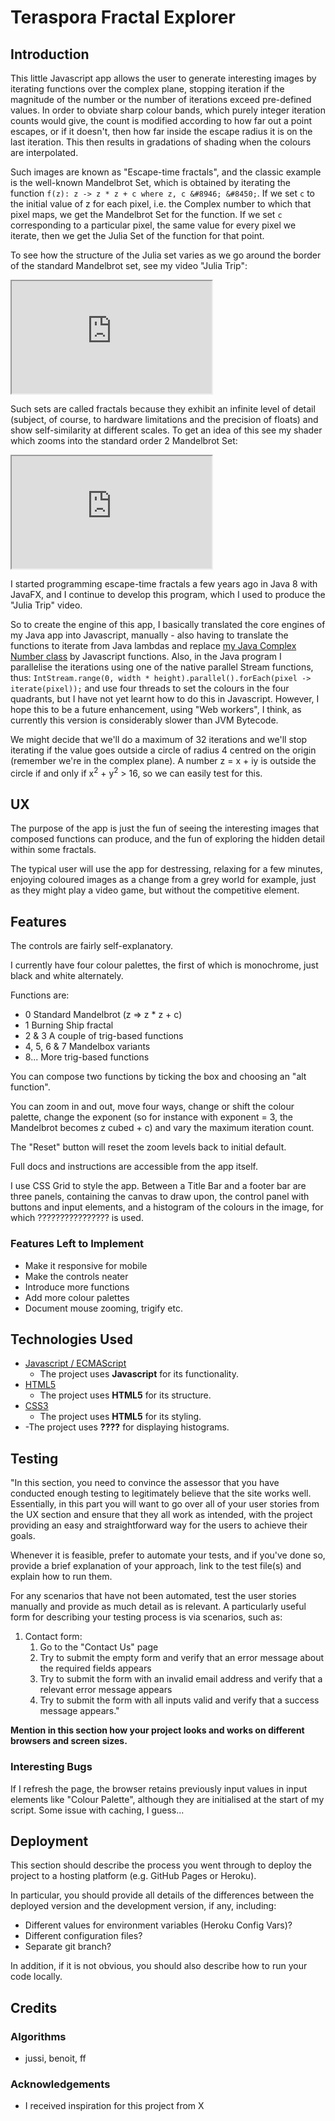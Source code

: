 # Teraspora Fractal Explorer

## Introduction

This little Javascript app allows the user to generate interesting images by iterating functions over the complex plane, stopping iteration if the magnitude of the number or the number of iterations exceed pre-defined values.   In order to obviate sharp colour bands, which purely integer iteration counts would give, the count is modified according to how far out a point escapes, or if it doesn't, then how far inside the escape radius it is on the last iteration. This then results in gradations of shading when the colours are interpolated.

Such images are known as "Escape-time fractals", and the classic example is the well-known Mandelbrot Set, which is obtained by iterating the function 
`f(z): z -> z * z + c where z, c &‌#8946; &‌#8450;`.   If we set `c` to the initial value of z for each pixel, i.e. the Complex number to which that pixel maps, we get the Mandelbrot Set for the function.   If we set `c` corresponding to a particular pixel, the same value for every pixel we iterate, then we get the Julia Set of the function for that point.

To see how the structure of the Julia set varies as we go around the border of the standard Mandelbrot set, see my video "Julia Trip":  

<iframe width="320" height="180" src="https://www.youtube.com/embed/GTTlYxDHjtc" allow="autoplay; encrypted-media" allowfullscreen></iframe>

Such sets are called fractals because they exhibit an infinite level of detail (subject, of course, to hardware limitations and the precision of floats) and show self-similarity at different scales. To get an idea of this see my shader which zooms into the standard order 2 Mandelbrot Set:

<iframe width="320" height="180" src="https://www.shadertoy.com/embed/MlGcDw?gui=true&t=10&paused=false&muted=false" allowfullscreen></iframe>

I started programming escape-time fractals a few years ago in Java 8 with JavaFX, and I continue to develop this program, which I used to produce the "Julia Trip" video.

So to create the engine of this app, I basically translated the core engines of my Java app into Javascript, manually - also having to translate the functions to iterate from Java lambdas and replace <a href="https://github.com/teraspora/Complex">my Java Complex Number class</a> by Javascript functions.   Also, in the Java program I parallelise the iterations using one of the native parallel Stream functions, thus:
`IntStream.range(0, width * height).parallel().forEach(pixel -> iterate(pixel));`
and use four threads to set the colours in the four quadrants, but I have not yet learnt how to do this in Javascript.   However, I hope this to be a future enhancement, using "Web workers", I think, as currently this version is considerably slower than JVM Bytecode.

<p>We might decide that we&#39;ll do a maximum of 32 iterations and we&#39;ll stop iterating if the value goes outside a circle of radius 4 centred on the origin (remember we&#39;re in the complex plane).   A number z = x + iy is outside the circle if and only if x<sup>2</sup> + y<sup>2</sup> &gt; 16, so we can easily test for this.</p>

## UX
 
The purpose of the app is just the fun of seeing the interesting images that composed functions can produce, and the fun of exploring the hidden detail within some fractals.

The typical user will use the app for destressing, relaxing for a few minutes, enjoying coloured images as a change from a grey world for example, just as they might play a video game, but without the competitive element.

## Features

The controls are fairly self-explanatory.

I currently have four colour palettes, the first of which is monochrome, just black and white alternately.

Functions are:
- 0				Standard Mandelbrot (z => z * z + c)
- 1				Burning Ship fractal
- 2 & 3			A couple of trig-based functions
- 4, 5, 6 & 7	Mandelbox variants
- 8...          More trig-based functions

You can compose two functions by ticking the box and choosing an "alt function".

You can zoom in and out, move four ways, change or shift the colour palette, change the exponent (so for instance with exponent = 3, the Mandelbrot becomes z cubed + c) and vary the maximum iteration count.

The "Reset" button will reset the zoom levels back to initial default.

Full docs and instructions are accessible from the app itself.

<p>
	I use CSS Grid to style the app.   Between a Title Bar and a footer bar are three panels, containing the canvas to draw upon, the control panel with buttons and input elements, and a histogram of the colours in the image, for which ???????????????? is used.
</p>

### Features Left to Implement
- Make it responsive for mobile
- Make the controls neater
- Introduce more functions
- Add more colour palettes
- Document mouse zooming, trigify etc.

## Technologies Used

- [Javascript / ECMAScript](https://www.ecma-international.org/ecma-262/9.0/index.html)
    - The project uses **Javascript** for its functionality.
- [HTML5](https://www.w3.org/TR/html52/)
	- The project uses **HTML5** for its structure.
- [CSS3](https://www.w3.org/Style/CSS/Overview.en.html)
	- The project uses **HTML5** for its styling.
- [](????????????????????????????????)
	-The project uses **????** for displaying histograms.

## Testing

"In this section, you need to convince the assessor that you have conducted enough testing to legitimately believe that the site works well. Essentially, in this part you will want to go over all of your user stories from the UX section and ensure that they all work as intended, with the project providing an easy and straightforward way for the users to achieve their goals.

Whenever it is feasible, prefer to automate your tests, and if you've done so, provide a brief explanation of your approach, link to the test file(s) and explain how to run them.

For any scenarios that have not been automated, test the user stories manually and provide as much detail as is relevant. A particularly useful form for describing your testing process is via scenarios, such as:

1. Contact form:
    1. Go to the "Contact Us" page
    2. Try to submit the empty form and verify that an error message about the required fields appears
    3. Try to submit the form with an invalid email address and verify that a relevant error message appears
    4. Try to submit the form with all inputs valid and verify that a success message appears."

**Mention in this section how your project looks and works on different browsers and screen sizes.**

### Interesting Bugs

If I refresh the page, the browser retains previously input values in input elements like "Colour Palette", although they are initialised at the start of my script.   Some issue with caching, I guess...

## Deployment

This section should describe the process you went through to deploy the project to a hosting platform (e.g. GitHub Pages or Heroku).

In particular, you should provide all details of the differences between the deployed version and the development version, if any, including:
- Different values for environment variables (Heroku Config Vars)?
- Different configuration files?
- Separate git branch?

In addition, if it is not obvious, you should also describe how to run your code locally.


## Credits

### Algorithms
- jussi, benoit, ff

### Acknowledgements

- I received inspiration for this project from X
